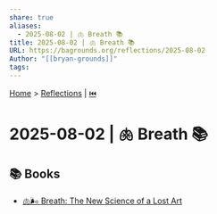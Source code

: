 ```yaml
---
share: true
aliases:
  - 2025-08-02 | 🫁 Breath 📚
title: 2025-08-02 | 🫁 Breath 📚
URL: https://bagrounds.org/reflections/2025-08-02
Author: "[[bryan-grounds]]"
tags: 
---
```

[Home](../index.md) > [Reflections](./index.md) | [⏮️](./2025-08-01.md)  
# 2025-08-02 | 🫁 Breath 📚  
## 📚 Books  
- [🫁🌬️ Breath: The New Science of a Lost Art](../books/breath-the-new-science-of-a-lost-art.md)